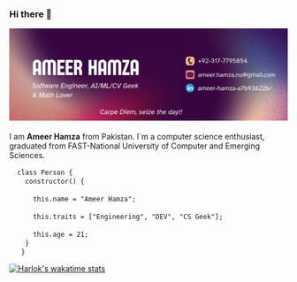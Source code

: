 ### Hi there 👋

![coverphoto](https://github.com/ItzAmeerHamza/ItzAmeerHamza/blob/main/coverphoto.png)
<br />
<br />
I am __Ameer Hamza__ from Pakistan.  I`m a computer science enthusiast, graduated from FAST-National University of Computer and Emerging Sciences.
<br />
```
  class Person {
    constructor() {

      this.name = "Ameer Hamza";

      this.traits = ["Engineering", "DEV", "CS Geek"];

      this.age = 21;                                                      
    }
   }
 ```
 [![Harlok's wakatime stats](https://github-readme-stats.vercel.app/api/wakatime?username=ffflabs)](https://github.com/ItzAmeerHamza/github-readme-stats)
<!--
**ItzAmeerHamza/ItzAmeerHamza** is a ✨ _special_ ✨ repository because its `README.md` (this file) appears on your GitHub profile.


Here are some ideas to get you started:

- 🔭 I’m currently working on ...
- 🌱 I’m currently learning ...
- 👯 I’m looking to collaborate on ...
- 🤔 I’m looking for help with ...
- 💬 Ask me about ...
- 📫 How to reach me: ...
- 😄 Pronouns: ...
- ⚡ Fun fact: ...
-->
